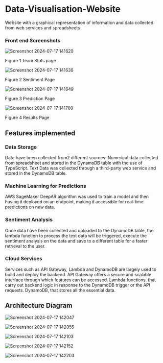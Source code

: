 # Data-Visualisation-Website
Website with a graphical representation of information and data collected from web services and spreadsheets

### Front end Screenshots

![Screenshot 2024-07-17 141620](https://github.com/user-attachments/assets/c4bde3ab-36c3-4f24-914d-707341c4372e)

Figure 1 Team Stats page

![Screenshot 2024-07-17 141636](https://github.com/user-attachments/assets/27767d45-9a3a-44d9-a0d6-7419a378a81b)

Figure 2 Sentiment Page

![Screenshot 2024-07-17 141649](https://github.com/user-attachments/assets/44e659f3-f210-451e-9b43-974e4f120f23)


Figure 3 Prediction Page


![Screenshot 2024-07-17 141700](https://github.com/user-attachments/assets/92c6162b-7eec-42ad-bd81-408a61cb419d)

Figure 4 Results Page



## Features implemented
### Data Storage
Data have been collected from2 different sources. Numerical data collected from spreadsheet and stored in the DynamoDB table with the use of TypeScript. Text Data was collected through a third-party web service and stored in the DynamoDB table.
### Machine Learning for Predictions
AWS SageMaker DeepAR algorithm was used to train a model and then having it deployed on an endpoint, making it accessible for real-time predictions on new data.
### Sentiment Analysis
Once data have been collected and uploaded to the DynamoDB table, the lambda function to process the text data will be triggered, execute the sentiment analysis on the data and save to a different table for a faster retrieval to the user.
### Cloud Services
Services such as API Gateway, Lambda and DynamoDB are largely used to build and deploy the backend. API Gateway offers a secure and scalable interface through which features can be accessed. Lambda functions, that carry out backend logic in response to the DynamoDB trigger or the API requests. DynamoDB, that stores all the essential data.

## Architecture Diagram
![Screenshot 2024-07-17 142047](https://github.com/user-attachments/assets/a42198c7-8ec9-48d3-9b13-b7e1c57b3be4)

![Screenshot 2024-07-17 142055](https://github.com/user-attachments/assets/b213a0a3-9e01-4b3c-ba59-c897f64e0e7e)

![Screenshot 2024-07-17 142103](https://github.com/user-attachments/assets/38fc71b8-cf16-42d2-951e-c5f8d557f70a)

![Screenshot 2024-07-17 142152](https://github.com/user-attachments/assets/361fa4ac-8114-4ade-8540-ae36f034e51f)

![Screenshot 2024-07-17 142203](https://github.com/user-attachments/assets/e9038a96-d427-4f45-a870-ad0d5024b63b)

